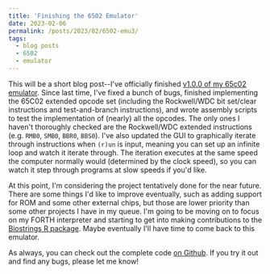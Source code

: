 ```yaml
---
title: 'Finishing the 6502 Emulator'
date: 2023-02-06
permalink: /posts/2023/02/6502-emu3/
tags:
  - blog posts
  - 6502
  - emulator
---
```


This will be a short blog post--I've officially finished [v1.0.0 of my 65c02 emulator](https://github.com/ahl27/65C02Emulator/releases/tag/v1.0.0). Since last time, I've fixed a bunch of bugs, finished implementing the 65C02 extended opcode set (including the Rockwell/WDC bit set/clear instructions and test-and-branch instructions), and wrote assembly scripts to test the implementation of (nearly) all the opcodes. The only ones I haven't thoroughly checked are the Rockwell/WDC extended instructions (e.g. `RMB0`, `SMB0`, `BBR0`, `BBS0`). I've also updated the GUI to graphically iterate through instructions when `(r)un` is input, meaning you can set up an infinite loop and watch it iterate through. The iteration executes at the same speed the computer normally would (determined by the clock speed), so you can watch it step through programs at slow speeds if you'd like.

At this point, I'm considering the project tentatively done for the near future. There are some things I'd like to improve eventually, such as adding support for ROM and some other external chips, but those are lower priority than some other projects I have in my queue. I'm going to be moving on to focus on my FORTH interpreter and starting to get into making contributions to the [Biostrings R package](https://bioconductor.org/packages/release/bioc/html/Biostrings.html). Maybe eventually I'll have time to come back to this emulator.


As always, you can check out the complete code [on Github](https://github.com/ahl27/65C02Emulator). If you try it out and find any bugs, please let me know! 
